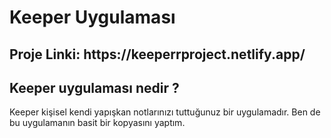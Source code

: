 <h1>Keeper Uygulaması</h1>

<h2>Proje Linki: https://keeperrproject.netlify.app/ </h2>

<h2>Keeper uygulaması nedir ?</h2>
<p>Keeper kişisel kendi yapışkan notlarınızı tuttuğunuz bir uygulamadır. Ben de bu uygulamanın basit bir kopyasını yaptım.</p>
